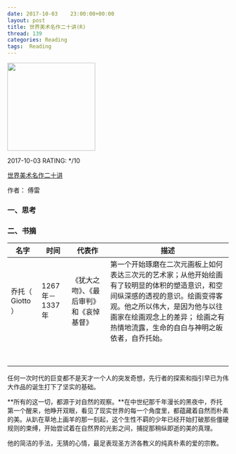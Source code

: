 ```yaml
---
date: 2017-10-03    23:00:00+00:00
layout: post
title: 世界美术名作二十讲(R)
thread: 139
categories: Reading
tags:  Reading
---
```




<img src="https://images-cn.ssl-images-amazon.com/images/I/71axzbIbciL.jpg" width="200" />



2017-10-03 RATING:  */10



[世界美术名作二十讲](https://www.amazon.cn/%E4%B8%96%E7%95%8C%E7%BE%8E%E6%9C%AF%E5%90%8D%E4%BD%9C%E4%BA%8C%E5%8D%81%E8%AE%B2-%E5%82%85%E9%9B%B7/dp/B06XCWSSJW)



作者： 傅雷



### 一、思考



### 二、书摘

| 名字           | 时间          | 代表作                  | 描述                                       |
| ------------ | ----------- | -------------------- | ---------------------------------------- |
| 乔托（ Giotto ） | 1267年－1337年 | 《犹大之吻》、《最后审判》和《哀悼基督》 | 第一个开始琢磨在二次元画板上如何表达三次元的艺术家；从他开始绘画有了较明显的体积的塑造意识，和空间纵深感的透视的意识。绘画变得客观。他之所以伟大，是因为他与以往画家在绘画观念上的差异； 绘画之有热情地流露，生命的自白与神明之皈依者，自乔托始。 |
|              |             |                      |                                          |
|              |             |                      |                                          |
|              |             |                      |                                          |
|              |             |                      |                                          |
|              |             |                      |                                          |
|              |             |                      |                                          |
|              |             |                      |                                          |
|              |             |                      |                                          |



任何一次时代的巨变都不是天才一个人的突发奇想，先行者的探索和指引早已为伟大作品的诞生打下了坚实的基础。

**所有的这一切，都源于对自然的观察。**在中世纪那千年漫长的黑夜中，乔托第一个醒来，他睁开双眼，看见了现实世界的每一个角度里，都蕴藏着自然而朴素的美。从趴在草地上画羊的那一刻起，这个生性不羁的少年已经开始打破那些僵硬规则的束缚，开始尝试着在自然界的光影之间，捕捉那稍纵即逝的美的真理。

他的简洁的手法，无猜的心情，最足表现圣方济各教义的纯真朴素的爱的宗教。